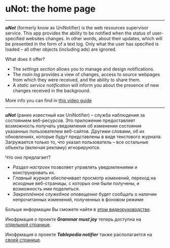 # uNot: the home page

---

***uNot*** (formerly know as UniNotifier) is the web resources supervisor service. This app provides the ability
to be notified when the status of user-specified websites changes. In other words, about their updates,
which will be presented in the form of a text log. Only what the user has specified is loaded – all other
objects (including ads) are ignored.

What does it offer?
- The *settings section* allows you to manage and design notifications.
- The *main log* provides a view of changes, access to source webpages from which they were received, and the ability to share them.
- A *static service notification* will inform you about the presence of new changes received in the background.

More info you can find in [this video guide](https://youtu.be/seFfQkfL6Sk)

---

***uNot*** (ранее известный как UniNotifier) – служба наблюдения за состоянием веб-ресурсов. Это приложение предоставляет
возможность получать уведомления об изменении состояния указанных пользователем веб-сайтов. Другими словами,
об их обновлениях, которые будут представлены в виде текстового журнала. Загружается только то, что указал
пользователь – все остальные объекты (включая рекламу) игнорируются.

Что оно предлагает?
- *Раздел настроек* позволяет управлять уведомлениями и конструировать их.
- *Главный журнал* обеспечивает просмотр изменений, переход на исходные веб-страницы, с которых они были получены, и возможность ими поделиться.
- *Закреплённое служебное оповещение* будет сообщать о наличии непрочитанных изменений, полученных в фоновом режиме

Больше информации Вы сможете найти в [этом видеоруководстве](https://youtu.be/seFfQkfL6Sk).

Инофрмация о проекте ***Grammar must joy*** теперь доступна на [отдельной странице](https://adslbarxatov.github.io/UniNotifier/GMJ).

Инофрмация о проекте ***Tablepedia notifier*** также располагается на [своей странице](https://adslbarxatov.github.io/UniNotifier/TPNot).
